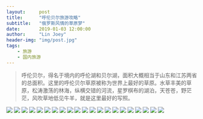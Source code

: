 ```yaml
---
layout:     post
title:      "呼伦贝尔旅游攻略"
subtitle:   "俄罗斯风情的草原梦"
date:       2019-01-03 12:00:00
author:     "Lin Joey"
header-img: "img/post.jpg"
tags:
    - 旅游
    - 国内旅游
---
```

>呼伦贝尔，得名于境内的呼伦湖和贝尔湖，面积大概相当于山东和江苏两省的总面积。这里的呼伦贝尔草原被称为世界上最好的草原。水草丰美的草原，松涛激荡的林海，纵横交错的河流，星罗棋布的湖泊，天苍苍，野茫茫，风吹草地低见牛羊，就是这里最好的写照。

![](https://linjoey-image.oss-cn-beijing.aliyuncs.com/我是驴友-呼伦贝尔_页面_01.jpg)
![](https://linjoey-image.oss-cn-beijing.aliyuncs.com/我是驴友-呼伦贝尔_页面_02.jpg)
![](https://linjoey-image.oss-cn-beijing.aliyuncs.com/我是驴友-呼伦贝尔_页面_03.jpg)
![](https://linjoey-image.oss-cn-beijing.aliyuncs.com/我是驴友-呼伦贝尔_页面_04.jpg)
![](https://linjoey-image.oss-cn-beijing.aliyuncs.com/我是驴友-呼伦贝尔_页面_05.jpg)
![](https://linjoey-image.oss-cn-beijing.aliyuncs.com/我是驴友-呼伦贝尔_页面_06.jpg)
![](https://linjoey-image.oss-cn-beijing.aliyuncs.com/我是驴友-呼伦贝尔_页面_07.jpg)
![](https://linjoey-image.oss-cn-beijing.aliyuncs.com/我是驴友-呼伦贝尔_页面_08.jpg)
![](https://linjoey-image.oss-cn-beijing.aliyuncs.com/我是驴友-呼伦贝尔_页面_09.jpg)
![](https://linjoey-image.oss-cn-beijing.aliyuncs.com/我是驴友-呼伦贝尔_页面_10.jpg)
![](https://linjoey-image.oss-cn-beijing.aliyuncs.com/我是驴友-呼伦贝尔_页面_11.jpg)
![](https://linjoey-image.oss-cn-beijing.aliyuncs.com/我是驴友-呼伦贝尔_页面_12.jpg)
![](https://linjoey-image.oss-cn-beijing.aliyuncs.com/我是驴友-呼伦贝尔_页面_13.jpg)
![](https://linjoey-image.oss-cn-beijing.aliyuncs.com/我是驴友-呼伦贝尔_页面_14.jpg)
![](https://linjoey-image.oss-cn-beijing.aliyuncs.com/我是驴友-呼伦贝尔_页面_15.jpg)
![](https://linjoey-image.oss-cn-beijing.aliyuncs.com/我是驴友-呼伦贝尔_页面_16.jpg)
![](https://linjoey-image.oss-cn-beijing.aliyuncs.com/我是驴友-呼伦贝尔_页面_17.jpg)
![](https://linjoey-image.oss-cn-beijing.aliyuncs.com/我是驴友-呼伦贝尔_页面_18.jpg)
![](https://linjoey-image.oss-cn-beijing.aliyuncs.com/我是驴友-呼伦贝尔_页面_19.jpg)
![](https://linjoey-image.oss-cn-beijing.aliyuncs.com/我是驴友-呼伦贝尔_页面_20.jpg)
![](https://linjoey-image.oss-cn-beijing.aliyuncs.com/我是驴友-呼伦贝尔_页面_21.jpg)
